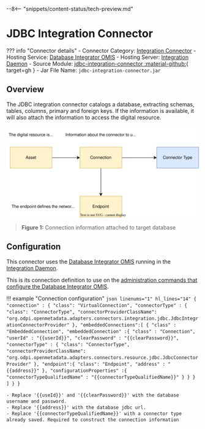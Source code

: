 <!-- SPDX-License-Identifier: CC-BY-4.0 -->
<!-- Copyright Contributors to the ODPi Egeria project. -->

--8<-- "snippets/content-status/tech-preview.md"

# JDBC Integration Connector

??? info "Connector details"
    - Connector Category: [Integration Connector](/connectors/#integration-connector)
    - Hosting Service: [Database Integrator OMIS](/services/omis/database-integrator/overview)
    - Hosting Server: [Integration Daemon](/concepts/integration-daemon)
    - Source Module: [jdbc-integration-connector :material-github:](https://github.com/odpi/egeria-database-connectors/tree/main/jdbc-integration-connector){ target=gh }
    - Jar File Name: `jdbc-integration-connector.jar`

## Overview

The JDBC integration connector catalogs a database, extracting schemas, tables, columns, primary and foreign keys. If the information is available, it will also attach the information to access the digital resource.

![Figure 1](jdbc-integration-connector-connection-structure.svg)
> **Figure 1:** Connection information attached to target database

## Configuration

This connector uses the [Database Integrator OMIS](/services/omis/database-integrator/overview)
running in the [Integration Daemon](/concepts/integration-daemon).

This is its connection definition to use on the [administration commands that configure the Database Integrator OMIS](/guides/admin/servers/configuring-an-integration-daemon/#configure-the-integration-services).

!!! example "Connection configuration"
    ```json linenums="1" hl_lines="14"
    {
        "connection" : {
            "class": "VirtualConnection",
            "connectorType" : {
                "class": "ConnectorType",
                "connectorProviderClassName": "org.odpi.openmetadata.adapters.connectors.integration.jdbc.JdbcIntegrationConnectorProvider"
            },
            "embeddedConnections":[
                {
                    "class" : "EmbeddedConnection",
                    "embeddedConnection" :{
                        "class" : "Connection",
                        "userId" : "{{userId}}",
                        "clearPassword" : "{{clearPassword}}",
                        "connectorType" : {
                            "class": "ConnectorType",
                            "connectorProviderClassName": "org.odpi.openmetadata.adapters.connectors.resource.jdbc.JdbcConnectorProvider"
                        },
                        "endpoint":{
                            "class": "Endpoint",
                            "address" : "{{address}}"
                        },
                        "configurationProperties" :{
                            "connectorTypeQualifiedName" : "{{connectorTypeQualifiedName}}"
                        }
                    }
                }
            ]
        }
    }
    ```

    - Replace '{{useId}}' and '{{clearPassword}}' with the database username and password.
    - Replace '{{address}}' with the database jdbc url.
    - Replace '{{connectorTypeQualifiedName}}' with a connector type already saved. Required to construct the connection information   


